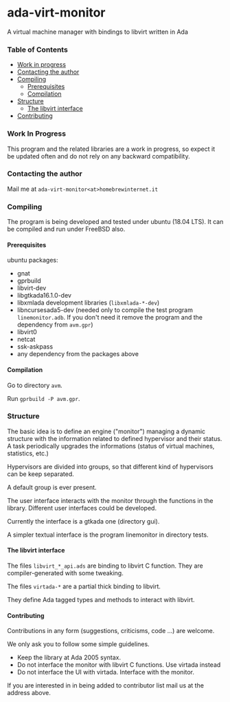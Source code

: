 # ada-virt-monitor
A virtual machine manager with bindings to libvirt written in Ada

### Table of Contents
* [Work in progress](#work-in-progress)
* [Contacting the author](#contacting-the-author)
* [Compiling](#compiling)
  + [Prerequisites](#prerequisites)
  + [Compilation](#compilation)
* [Structure](#structure)
  + [The libvirt interface](#the-libvirt-interface)
* [Contributing](#contributing)

### Work In Progress
This program and the related libraries are a work in progress, so expect it be
updated often and do not rely on any backward compatibility.

### Contacting the author
Mail me at `ada-virt-monitor<at>homebrewinternet.it`

### Compiling
The program is being developed and tested under ubuntu (18.04 LTS).
It can be compiled and run under FreeBSD also.

#### Prerequisites
ubuntu packages:
- gnat
- gprbuild
- libvirt-dev
- libgtkada16.1.0-dev
- libxmlada development libraries (`libxmlada-*-dev`)
- libncursesada5-dev (needed only to compile the test program `linemonitor.adb`.
If you don't need it remove the program and the dependency from `avm.gpr`)
- libvirt0
- netcat
- ssk-askpass
- any dependency from the packages above

#### Compilation
Go to directory `avm`.

Run `gprbuild -P avm.gpr`.

### Structure
The basic idea is to define an engine ("monitor") managing a dynamic structure
with the information related to defined hypervisor and their status.
A task periodically upgrades the informations (status of virtual machines,
statistics, etc.)

Hypervisors are divided into groups, so that different kind of hypervisors can
be keep separated.

A default group is ever present.

The user interface interacts with the monitor through the functions in the
library. Different user interfaces could be developed.

Currently the interface is a gtkada one (directory gui).

A simpler textual interface is the program linemonitor in directory tests.

#### The libvirt interface
The files `libvirt_*_api.ads` are binding to libvirt C function. They are
compiler-generated with some tweaking.

The files `virtada-*` are a partial thick binding to libvirt.

They define Ada tagged types and methods to interact with libvirt.

#### Contributing
Contributions in any form (suggestions, criticisms, code ...) are welcome.

We only ask you to follow some simple guidelines.

- Keep the library at Ada 2005 syntax.
- Do not interface the monitor with libvirt C functions. Use virtada instead
- Do not interface the UI with virtada. Interface with the monitor.

If you are interested in in being added to contributor list mail us at the
address above.
